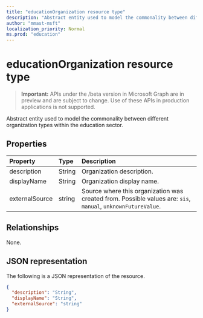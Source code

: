 ```yaml
---
title: "educationOrganization resource type"
description: "Abstract entity used to model the commonality between different organization types within the education sector.  "
author: "mmast-msft"
localization_priority: Normal
ms.prod: "education"
---
```


# educationOrganization resource type

> **Important:** APIs under the /beta version in Microsoft Graph are in preview and are subject to change. Use of these APIs in production applications is not supported.

Abstract entity used to model the commonality between different organization types within the education sector.  

## Properties
| Property	   | Type	|Description|
|:---------------|:--------|:----------|
|description|String| Organization description.|
|displayName|String| Organization display name.|
|externalSource|string| Source where this organization was created from. Possible values are: `sis`, `manual`, `unknownFutureValue`.|

## Relationships
None.


## JSON representation

The following is a JSON representation of the resource.

<!-- {
  "blockType": "resource",
  "optionalProperties": [

  ],
  "@odata.type": "microsoft.graph.educationOrganization"
}-->

```json
{
  "description": "String",
  "displayName": "String",
  "externalSource": "string"
}

```

<!-- uuid: 8fcb5dbc-d5aa-4681-8e31-b001d5168d79
2015-10-25 14:57:30 UTC -->
<!-- {
  "type": "#page.annotation",
  "description": "educationOrganization resource",
  "keywords": "",
  "section": "documentation",
  "tocPath": ""
}-->
